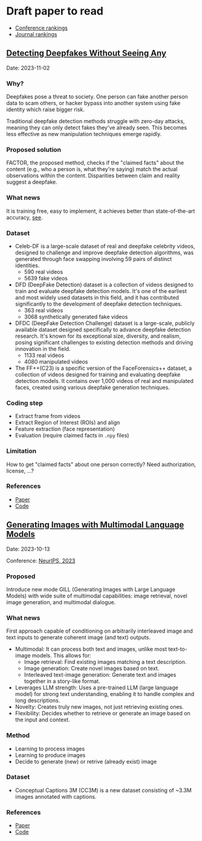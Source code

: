 # Draft paper to read

- [Conference rankings](http://portal.core.edu.au/conf-ranks/)
- [Journal rankings](https://www.scimagojr.com/)

## [Detecting Deepfakes Without Seeing Any](https://paperswithcode.com/paper/detecting-deepfakes-without-seeing-any)

Date: 2023-11-02

### Why?

Deepfakes pose a threat to society. One person can fake another person data to
scam others, or hacker bypass into another system using fake identity which
raise bigger risk.

Traditional deepfake detection methods struggle with zero-day attacks, meaning
they can only detect fakes they've already seen. This becomes less effective as
new manipulation techniques emerge rapidly.

### Proposed solution

FACTOR, the proposed method, checks if the "claimed facts" about the content
(e.g., who a person is, what they're saying) match the actual observations
within the content. Disparities between claim and reality suggest a deepfake.

### What news

It is training free, easy to implement, it achieves better than state-of-the-art
accuracy,
[see](https://paperswithcode.com/sota/deepfake-detection-on-fakeavceleb-1).

### Dataset

- Celeb-DF is a large-scale dataset of real and deepfake celebrity videos,
  designed to challenge and improve deepfake detection algorithms, was generated
  through face swapping involving 59 pairs of distinct identities.
  - 590 real videos
  - 5639 fake videos
- DFD (DeepFake Detection) dataset is a collection of videos designed to train
  and evaluate deepfake detection models. It's one of the earliest and most
  widely used datasets in this field, and it has contributed significantly to
  the development of deepfake detection techniques.
  - 363 real videos
  - 3068 synthetically generated fake videos
- DFDC (DeepFake Detection Challenge) dataset is a large-scale, publicly
  available dataset designed specifically to advance deepfake detection
  research. It's known for its exceptional size, diversity, and realism, posing
  significant challenges to existing detection methods and driving innovation in
  the field.
  - 1133 real videos
  - 4080 manipulated videos
- The FF++(C23) is a specific version of the FaceForensics++ dataset, a
  collection of videos designed for training and evaluating deepfake detection
  models. It contains over 1,000 videos of real and manipulated faces, created
  using various deepfake generation techniques.

### Coding step

- Extract frame from videos
- Extract Region of Interest (ROIs) and align
- Feature extraction (face representation)
- Evaluation (require claimed facts in `.npy` files)

### Limitation

How to get "claimed facts" about one person correctly? Need authorization,
license, ...?

### References

- [Paper](https://arxiv.org/pdf/2311.01458v1.pdf)
- [Code](https://github.com/talreiss/FACTOR)

## [Generating Images with Multimodal Language Models](https://jykoh.com/gill)

Date: 2023-10-13

Conference: [NeurIPS, 2023](https://neurips.cc/virtual/2023/papers.html)

### Proposed

Introduce new mode GILL (Generating Images with Large Language Models) with wide
suite of multimodal capabilities: image retrieval, novel image generation, and
multimodal dialogue.

### What news

First approach capable of conditioning on arbitrarily interleaved image and text
inputs to generate coherent image (and text) outputs.

- Multimodal: It can process both text and images, unlike most text-to-image
  models. This allows for:
  - Image retrieval: Find existing images matching a text description.
  - Image generation: Create novel images based on text.
  - Interleaved text-image generation: Generate text and images together in a
    story-like format.
- Leverages LLM strength: Uses a pre-trained LLM (large language model) for
  strong text understanding, enabling it to handle complex and long
  descriptions.
- Novelty: Creates truly new images, not just retrieving existing ones.
- Flexibility: Decides whether to retrieve or generate an image based on the
  input and context.

### Method

- Learning to process images
- Learning to produce images
- Decide to generate (new) or retrive (already exist) image

### Dataset

- Conceptual Captions 3M (CC3M) is a new dataset consisting of ~3.3M images
  annotated with captions.

### References

- [Paper](https://arxiv.org/pdf/2305.17216.pdf)
- [Code](https://github.com/kohjingyu/gill)
